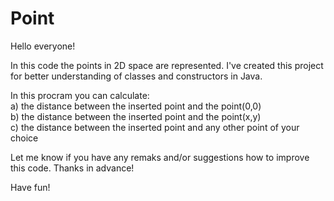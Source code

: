 # Point

Hello everyone!

In this code the points in 2D space are represented. I've created this project for better understanding of classes and constructors
in Java.

In this procram you can calculate: <br>
a) the distance between the inserted point and the point(0,0) <br>
b) the distance between the inserted point and the point(x,y) <br>
c) the distance between the inserted point and any other point of your choice <br>


Let me know if you have any remaks and/or suggestions how to improve this code. Thanks in advance!


Have fun!
